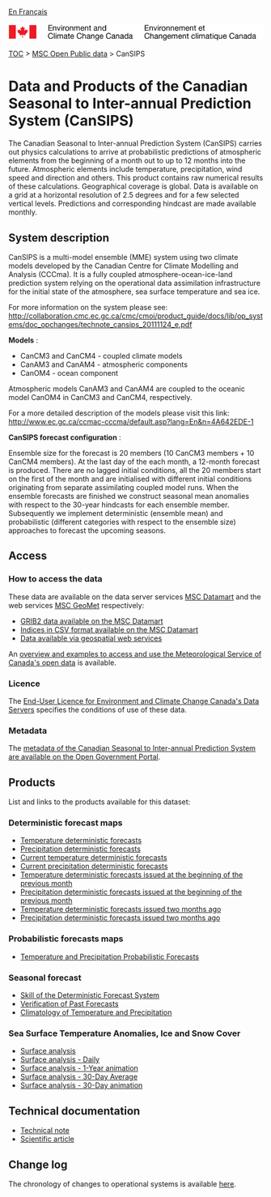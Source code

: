 [En Français](readme_cansips_fr.md)

![ECCC logo](../../img_eccc-logo.png)

[TOC](../../readme_en.md) > [MSC Open Public data](../readme_en.md) > CanSIPS

# Data and Products of the Canadian Seasonal to Inter-annual Prediction System (CanSIPS)

The Canadian Seasonal to Inter-annual Prediction System (CanSIPS) carries out physics calculations to arrive at probabilistic predictions of atmospheric elements from the beginning of a month out to up to 12 months into the future. Atmospheric elements include temperature, precipitation, wind speed and direction and others. This product contains raw numerical results of these calculations. Geographical coverage is global. Data is available on a grid at a horizontal resolution of 2.5 degrees and for a few selected vertical levels. Predictions and corresponding hindcast are made available monthly.

## System description

CanSIPS is a multi-model ensemble (MME) system using two climate models developed by the Canadian Centre for Climate Modelling and Analysis (CCCma). It is a fully coupled atmosphere-ocean-ice-land prediction system relying on the operational data assimilation infrastructure for the initial state of the atmosphere, sea surface temperature and sea ice.

For more information on the system please see:  
http://collaboration.cmc.ec.gc.ca/cmc/cmoi/product_guide/docs/lib/op_systems/doc_opchanges/technote_cansips_20111124_e.pdf

__Models__ :

* CanCM3 and CanCM4 - coupled climate models
* CanAM3 and CanAM4 - atmospheric components
* CanOM4 - ocean component

Atmospheric models CanAM3 and CanAM4 are coupled to the oceanic model CanOM4 in CanCM3 and CanCM4, respectively. 

For a more detailed description of the models please visit this link:
http://www.ec.gc.ca/ccmac-cccma/default.asp?lang=En&n=4A642EDE-1

__CanSIPS forecast configuration__ :

Ensemble size for the forecast is 20 members (10 CanCM3 members + 10 CanCM4 members). At the last day of the each month, a 12-month forecast is produced. There are no lagged initial conditions, all the 20 members start on the first of the month and are initialised with different initial conditions originating from separate assimilating coupled model runs. When the ensemble forecasts are finished we construct seasonal mean anomalies with respect to the 30-year hindcasts for each ensemble member. Subsequently we implement deterministic (ensemble mean) and probabilistic (different categories with respect to the ensemble size) approaches to forecast the upcoming seasons.


## Access

### How to access the data

These data are available on the data server services [MSC Datamart](../../msc-datamart/readme_en.md) and the web services [MSC GeoMet](../../msc-geomet/readme_en.md) respectively:

* [GRIB2 data available on the MSC Datamart](readme_cansips-datamart_en.md) 
* [Indices in CSV format available on the MSC Datamart](readme_cansips-datamartcsv_en.md)
* [Data available via geospatial web services](../../msc-geomet/readme_en.md) 

An [overview and examples to access and use the Meteorological Service of Canada's open data](../../usage/readme_en.md) is available.

### Licence

The [End-User Licence for Environment and Climate Change Canada's Data Servers](../../licence/readme_en.md) specifies the conditions of use of these data.

### Metadata

The [metadata of the Canadian Seasonal to Inter-annual Prediction System are available on the Open Government Portal](https://open.canada.ca/data/en/dataset/922781a9-bfef-56b9-a438-493ada629d47).

## Products

List and links to the products available for this dataset:

### Deterministic forecast maps

* [Temperature deterministic forecasts](https://weather.gc.ca/saisons/det_e.html)
* [Precipitation deterministic forecasts](https://weather.gc.ca/saisons/det_e.html)
* [Current temperature deterministic forecasts](https://weather.gc.ca/saisons/image_e.html?img=sfe1t_s&bc=det)
* [Current precipitation deterministic forecasts](https://weather.gc.ca/saisons/image_e.html?img=sfe1p_s&bc=det)
* [Temperature deterministic forecasts issued at the beginning of the previous month](https://weather.gc.ca/saisons/image_e.html?img=sfe1tm1_s&bc=det)
* [Precipitation deterministic forecasts issued at the beginning of the previous month](https://weather.gc.ca/saisons/image_e.html?img=sfe1pm1_s&bc=det)
* [Temperature deterministic forecasts issued two months ago](https://weather.gc.ca/saisons/image_e.html?img=sfe1tm2_s&bc=det)
* [Precipitation deterministic forecasts issued two months ago](https://weather.gc.ca/saisons/image_e.html?img=sfe1pm2_s&bc=det)

### Probabilistic forecasts maps

* [Temperature and Precipitation Probabilistic Forecasts](https://weather.gc.ca/saisons/prob_e.html)

### Seasonal forecast

* [Skill of the Deterministic Forecast System](https://weather.gc.ca/saisons/skill_e.html)
* [Verification of Past Forecasts](https://weather.gc.ca/saisons/ver_e.html)
* [Climatology of Temperature and Precipitation](https://weather.gc.ca/saisons/clim_e.html)

### Sea Surface Temperature Anomalies, Ice and Snow Cover

* [Surface analysis](https://weather.gc.ca/saisons/sea-snow_e.html)
* [Surface analysis - Daily](https://weather.gc.ca/saisons/image_e.html?id=daily&img=2019061000_054_G6_global_I_SEASON_tm@lg@sd_000&bc=sea)
* [Surface analysis - 1-Year animation](https://weather.gc.ca/saisons/animation_e.html?id=year&bc=sea)
* [Surface analysis - 30-Day Average](https://weather.gc.ca/saisons/image_e.html?id=average&img=2019061000_054_G6_global_I_SEASON_avg@tm@lg@sd@720_000&bc=sea)
* [Surface analysis - 30-Day animation](https://weather.gc.ca/saisons/animation_e.html?id=month&bc=sea)

## Technical documentation

* [Technical note](https://collaboration.cmc.ec.gc.ca/cmc/cmoi/product_guide/docs/lib/op_systems/doc_opchanges/technote_cansips_20111124_e.pdf)
* [Scientific article](http://journals.ametsoc.org/doi/abs/10.1175/MWR-D-12-00216.1)

## Change log

The chronology of changes to operational systems is available [here](https://collaboration.cmc.ec.gc.ca/cmc/cmoi/product_guide/docs/changes_e.html).
